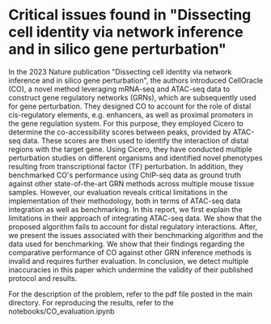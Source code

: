 # Critical issues found in "Dissecting cell identity via network inference and in silico gene perturbation"

In the 2023 Nature publication "Dissecting cell identity via network inference and in silico gene perturbation", the authors introduced CellOracle (CO), a novel method leveraging mRNA-seq and ATAC-seq data to construct gene regulatory networks (GRNs), which are subsequently used for gene perturbation. They designed CO to account for the role of distal cis-regulatory elements, e.g. enhancers, as well as proximal promoters in the gene regulation system. For this purpose, they employed Cicero to determine the co-accessibility scores between peaks, provided by ATAC-seq data. These scores are then used to identify the interaction of distal regions with the target gene. Using Cicero, they have conducted multiple perturbation studies on different organisms and identified novel phenotypes resulting from transcriptional factor (TF) perturbation. In addition, they benchmarked CO's performance using ChIP-seq data as ground truth against other state-of-the-art GRN methods across multiple mouse tissue samples. However, our evaluation reveals critical limitations in the implementation of their methodology, both in terms of ATAC-seq data integration as well as benchmarking. In this report, we first explain the limitations in their approach of integrating ATAC-seq data. We show that the proposed algorithm fails to account for distal regulatory interactions. After, we present the issues associated with their benchmarking algorithm and the data used for benchmarking. We show that their findings regarding the comparative performance of CO against other GRN inference methods is invalid and requires further evaluation. In conclusion, we detect multiple inaccuracies in this paper which undermine the validity of their published protocol and results. 


For the description of the problem, refer to the pdf file posted in the main directory. For reproducing the results, refer to the notebooks/CO_evaluation.ipynb 

